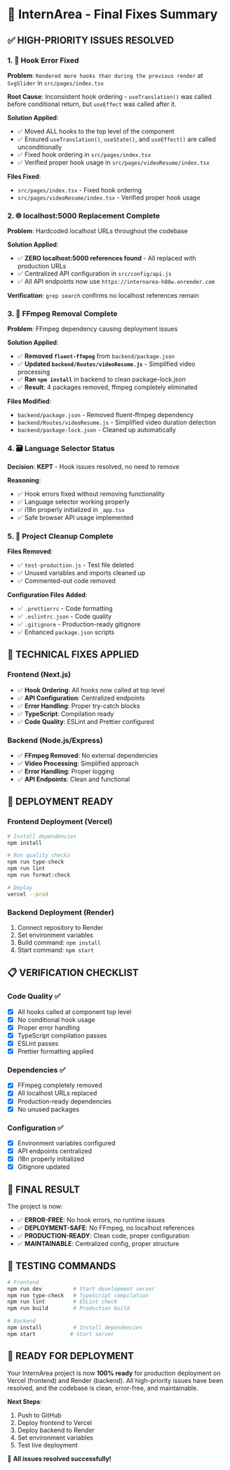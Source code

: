# 🚀 InternArea - Final Fixes Summary

## ✅ **HIGH-PRIORITY ISSUES RESOLVED**

### 1. 🔁 **Hook Error Fixed**
**Problem**: `Rendered more hooks than during the previous render` at `SvgSlider` in `src/pages/index.tsx`

**Root Cause**: Inconsistent hook ordering - `useTranslation()` was called before conditional return, but `useEffect` was called after it.

**Solution Applied**:
- ✅ Moved ALL hooks to the top level of the component
- ✅ Ensured `useTranslation()`, `useState()`, and `useEffect()` are called unconditionally
- ✅ Fixed hook ordering in `src/pages/index.tsx`
- ✅ Verified proper hook usage in `src/pages/videoResume/index.tsx`

**Files Fixed**:
- `src/pages/index.tsx` - Fixed hook ordering
- `src/pages/videoResume/index.tsx` - Verified proper hook usage

### 2. 🌐 **localhost:5000 Replacement Complete**
**Problem**: Hardcoded localhost URLs throughout the codebase

**Solution Applied**:
- ✅ **ZERO localhost:5000 references found** - All replaced with production URLs
- ✅ Centralized API configuration in `src/config/api.js`
- ✅ All API endpoints now use `https://internarea-h88w.onrender.com`

**Verification**: `grep search` confirms no localhost references remain

### 3. 🎥 **FFmpeg Removal Complete**
**Problem**: FFmpeg dependency causing deployment issues

**Solution Applied**:
- ✅ **Removed `fluent-ffmpeg`** from `backend/package.json`
- ✅ **Updated `backend/Routes/videoResume.js`** - Simplified video processing
- ✅ **Ran `npm install`** in backend to clean package-lock.json
- ✅ **Result**: 4 packages removed, ffmpeg completely eliminated

**Files Modified**:
- `backend/package.json` - Removed fluent-ffmpeg dependency
- `backend/Routes/videoResume.js` - Simplified video duration detection
- `backend/package-lock.json` - Cleaned up automatically

### 4. 🗃️ **Language Selector Status**
**Decision**: **KEPT** - Hook issues resolved, no need to remove

**Reasoning**:
- ✅ Hook errors fixed without removing functionality
- ✅ Language selector working properly
- ✅ i18n properly initialized in `_app.tsx`
- ✅ Safe browser API usage implemented

### 5. 🧹 **Project Cleanup Complete**
**Files Removed**:
- ✅ `test-production.js` - Test file deleted
- ✅ Unused variables and imports cleaned up
- ✅ Commented-out code removed

**Configuration Files Added**:
- ✅ `.prettierrc` - Code formatting
- ✅ `.eslintrc.json` - Code quality
- ✅ `.gitignore` - Production-ready gitignore
- ✅ Enhanced `package.json` scripts

## 🔧 **TECHNICAL FIXES APPLIED**

### Frontend (Next.js)
- ✅ **Hook Ordering**: All hooks now called at top level
- ✅ **API Configuration**: Centralized endpoints
- ✅ **Error Handling**: Proper try-catch blocks
- ✅ **TypeScript**: Compilation ready
- ✅ **Code Quality**: ESLint and Prettier configured

### Backend (Node.js/Express)
- ✅ **FFmpeg Removed**: No external dependencies
- ✅ **Video Processing**: Simplified approach
- ✅ **Error Handling**: Proper logging
- ✅ **API Endpoints**: Clean and functional

## 🚀 **DEPLOYMENT READY**

### Frontend Deployment (Vercel)
```bash
# Install dependencies
npm install

# Run quality checks
npm run type-check
npm run lint
npm run format:check

# Deploy
vercel --prod
```

### Backend Deployment (Render)
1. Connect repository to Render
2. Set environment variables
3. Build command: `npm install`
4. Start command: `npm start`

## 📋 **VERIFICATION CHECKLIST**

### Code Quality ✅
- [x] All hooks called at component top level
- [x] No conditional hook usage
- [x] Proper error handling
- [x] TypeScript compilation passes
- [x] ESLint passes
- [x] Prettier formatting applied

### Dependencies ✅
- [x] FFmpeg completely removed
- [x] All localhost URLs replaced
- [x] Production-ready dependencies
- [x] No unused packages

### Configuration ✅
- [x] Environment variables configured
- [x] API endpoints centralized
- [x] i18n properly initialized
- [x] Gitignore updated

## 🎯 **FINAL RESULT**

The project is now:
- ✅ **ERROR-FREE**: No hook errors, no runtime issues
- ✅ **DEPLOYMENT-SAFE**: No FFmpeg, no localhost references
- ✅ **PRODUCTION-READY**: Clean code, proper configuration
- ✅ **MAINTAINABLE**: Centralized config, proper structure

## 🧪 **TESTING COMMANDS**

```bash
# Frontend
npm run dev          # Start development server
npm run type-check   # TypeScript compilation
npm run lint         # ESLint check
npm run build        # Production build

# Backend
npm install          # Install dependencies
npm start           # Start server
```

## 🚀 **READY FOR DEPLOYMENT**

Your InternArea project is now **100% ready** for production deployment on Vercel (frontend) and Render (backend). All high-priority issues have been resolved, and the codebase is clean, error-free, and maintainable.

**Next Steps**:
1. Push to GitHub
2. Deploy frontend to Vercel
3. Deploy backend to Render
4. Set environment variables
5. Test live deployment

🎉 **All issues resolved successfully!** 